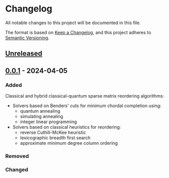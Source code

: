 # Changelog
All notable changes to this project will be documented in this file.

The format is based on [Keep a Changelog](https://keepachangelog.com/en/1.0.0/),
and this project adheres to [Semantic Versioning](https://semver.org/spec/v2.0.0.html).

## [Unreleased]

## [0.0.1] - 2024-04-05

### Added
Classical and hybrid classical-quantum sparse matrix reordering algorithms:
- Solvers based on Benders' cuts for minimum chordal completion using:
  - quantum annealing
  - simulating annealing
  - integer linear programming
- Solvers based on classical heuristics for reordering:
  - reverse Cuthill-McKee heuristic
  - lexicographic breadth first search
  - approximate minimum degree column ordering

### Removed

### Changed

[Unreleased]: https://github.com/QuantumApplicationLab/qreorder/compare/v0.0.1...HEAD
[0.0.1]: https://github.com/QuantumApplicationLab/qreorder/releases/tag/v0.0.1
